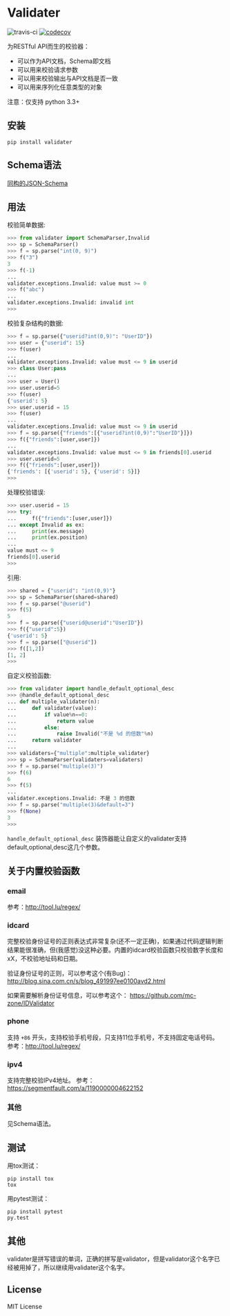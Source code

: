 # Validater 

![travis-ci](https://api.travis-ci.org/guyskk/validater.svg) [![codecov](https://codecov.io/gh/guyskk/validater/branch/master/graph/badge.svg)](https://codecov.io/gh/guyskk/validater)

为RESTful API而生的校验器：

- 可以作为API文档，Schema即文档
- 可以用来校验请求参数
- 可以用来校验输出与API文档是否一致
- 可以用来序列化任意类型的对象

注意：仅支持 python 3.3+

## 安装

    pip install validater


## Schema语法

[同构的JSON-Schema](Isomorph-JSON-Schema.md)


## 用法

校验简单数据:
```python
>>> from validater import SchemaParser,Invalid
>>> sp = SchemaParser()
>>> f = sp.parse("int(0, 9)")
>>> f("3")
3
>>> f(-1)
...
validater.exceptions.Invalid: value must >= 0
>>> f("abc")
...
validater.exceptions.Invalid: invalid int
>>> 
```

校验复杂结构的数据:
```python
>>> f = sp.parse({"userid?int(0,9)": "UserID"})
>>> user = {"userid": 15}
>>> f(user)
...
validater.exceptions.Invalid: value must <= 9 in userid
>>> class User:pass
... 
>>> user = User()
>>> user.userid=5
>>> f(user)
{'userid': 5}
>>> user.userid = 15
>>> f(user)
...
validater.exceptions.Invalid: value must <= 9 in userid
>>> f = sp.parse({"friends":[{"userid?int(0,9)":"UserID"}]})
>>> f({"friends":[user,user]})
...
validater.exceptions.Invalid: value must <= 9 in friends[0].userid
>>> user.userid=5
>>> f({"friends":[user,user]})
{'friends': [{'userid': 5}, {'userid': 5}]}
>>> 
```

处理校验错误:

```python
>>> user.userid = 15
>>> try:
...     f({"friends":[user,user]})
... except Invalid as ex:
...     print(ex.message)
...     print(ex.position)
... 
value must <= 9
friends[0].userid
>>> 
```

引用:

```python
>>> shared = {"userid": "int(0,9)"}
>>> sp = SchemaParser(shared=shared)
>>> f = sp.parse("@userid")
>>> f(5)
5
>>> f = sp.parse({"userid@userid":"UserID"})
>>> f({"userid":5})
{'userid': 5}
>>> f = sp.parse(["@userid"])
>>> f([1,2])
[1, 2]
>>> 
```

自定义校验函数:

```python
>>> from validater import handle_default_optional_desc
>>> @handle_default_optional_desc
... def multiple_validater(n):
...     def validater(value):
...         if value%n==0:
...             return value
...         else:
...             raise Invalid("不是 %d 的倍数"%n)
...     return validater
... 
>>> validaters={"multiple":multiple_validater}
>>> sp = SchemaParser(validaters=validaters)
>>> f = sp.parse("multiple(3)")
>>> f(6)
6
>>> f(5)
...
validater.exceptions.Invalid: 不是 3 的倍数
>>> f = sp.parse("multiple(3)&default=3")
>>> f(None)
3
>>> 
```

`handle_default_optional_desc` 装饰器能让自定义的validater支持default,optional,desc这几个参数。


## 关于内置校验函数

### email

参考：http://tool.lu/regex/

### idcard

完整校验身份证号的正则表达式非常复杂(还不一定正确)，如果通过代码逻辑判断结果能很准确，但(我感觉)没这种必要。内置的idcard校验函数只校验数字长度和xX，不校验地址码和日期。

验证身份证号的正则，可以参考这个(有Bug)：
http://blog.sina.com.cn/s/blog_491997ee0100avd2.html

如果需要解析身份证号信息，可以参考这个：
https://github.com/mc-zone/IDValidator

### phone

支持 `+86` 开头，支持校验手机号段，只支持11位手机号，不支持固定电话号码。
参考：http://tool.lu/regex/

### ipv4

支持完整校验IPv4地址。
参考：https://segmentfault.com/a/1190000004622152

### 其他

见Schema语法。


## 测试

用tox测试：

    pip install tox
    tox

用pytest测试：

    pip install pytest
    py.test


## 其他

validater是拼写错误的单词，正确的拼写是validator，但是validator这个名字已经被用掉了，所以继续用validater这个名字。


## License 

MIT License
